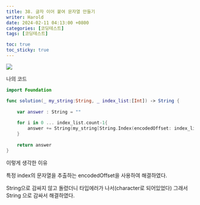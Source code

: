 ```yaml
---
title: 38. 글자 이어 붙여 문자열 만들기
writer: Harold
date: 2024-02-11 04:13:00 +0800
categories: [코딩테스트]
tags: [코딩테스트]

toc: true
toc_sticky: true
---
```

![](https://velog.velcdn.com/images/haroldfromk/post/63b45dbb-adee-456b-8ad2-7683d3a12844/image.png)

나의 코드
```swift
import Foundation

func solution(_ my_string:String, _ index_list:[Int]) -> String {
    
    var answer : String = ""
    
    for i in 0 ... index_list.count-1{
        answer += String(my_string[String.Index(encodedOffset: index_list[i])])
    }
    
    return answer
}

```

이렇게 생각한 이유

특정 index의 문자열을 추출하는 encodedOffset을 사용하여 해결하였다.

String으로 감싸지 않고 돌렸더니 타입에러가 나서(character로 되어있었다) 그래서 String 으로 감싸서 해결하였다.